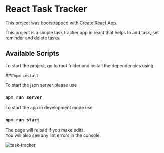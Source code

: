 
# React Task Tracker
This project was bootstrapped with [Create React App](https://github.com/facebook/create-react-app).

This project is a simple task tracker app in react that helps to add task, set reminder and delete tasks.

## Available Scripts

To start the project, go to root folder and install the dependencies using 

###`npm install`

To start the json server please use
### `npm run server`

To start the app in development mode use 
### `npm run start`

The page will reload if you make edits.\
You will also see any lint errors in the console.


![task-tracker](https://user-images.githubusercontent.com/36845478/118140712-e9316a80-b408-11eb-88fb-65b9af3a9fe8.jpg)
